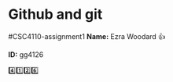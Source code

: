 # Github and git
#CSC4110-assignment1
**Name:** Ezra Woodard :+1:

**ID:**   gg4126

:four::one::two::six:
